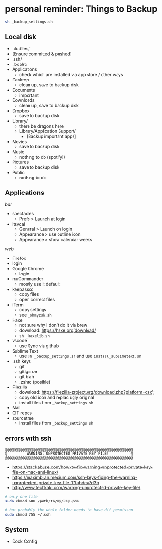 # personal reminder: Things to Backup


```sh
sh _backup_settings.sh
```


## Local disk

- .dotfiles/
 - [Ensure committed & pushed]
- .ssh/
- .localrc
- Applications
  - check which are installed via app store / other ways
- Desktop
  - clean up, save to backup disk
- Documents
  - important
- Downloads
  - clean up, save to backup disk
- Dropbox
  - save to backup disk
- Library/
  - there be dragons here
  - Library/Application Support/
    - [Backup important apps]
- Movies
  - save to backup disk
- Music
  - nothing to do (spotify!)
- Pictures
  - save to backup disk
- Public
  - nothing to do


## Applications

_bar_

- spectacles
  - Prefs > Launch at login
- itsycal
  - General > Launch on login
  - Appearance > use outline icon
  - Appearance > show calendar weeks

_web_

- Firefox
 - login
- Google Chrome
  - login
- muCommander
  - mostly use it default
- keepassxc
  - copy files
  - open correct files
- iTerm
  - copy settings
  - see `_ohmyzsh.sh`
- Haxe
  - not sure why I don't do it via brew
  - download: https://haxe.org/download/
  - `sh _haxelib.sh`
- vscode
  - use Sync via github
- Sublime Text
  - use `sh _backup_settings.sh` and use `install_sublimetext.sh `
- .ssh keys
  - git
  - gitignroe
  - git blah
  - .zshrc (posible)
- Filezilla
  - download: https://filezilla-project.org/download.php?platform=osx';
  - copy old icon and replac ugly original
  - install files from `_backup_settings.sh`
- Mail
- GIT repos
- sourcetree
  - install files from `_backup_settings.sh`



## errors with ssh

```
@@@@@@@@@@@@@@@@@@@@@@@@@@@@@@@@@@@@@@@@@@@@@@@@@@@@@@@@@@@
@         WARNING: UNPROTECTED PRIVATE KEY FILE!          @
@@@@@@@@@@@@@@@@@@@@@@@@@@@@@@@@@@@@@@@@@@@@@@@@@@@@@@@@@@@
```


- https://stackabuse.com/how-to-fix-warning-unprotected-private-key-file-on-mac-and-linux/
- https://maximbilan.medium.com/ssh-keys-fixing-the-warning-unprotected-private-key-file-17fabdca7d3b
- http://www.techkaki.com/warning-unprotected-private-key-file/


```bash
# only one file
sudo chmod 600 /path/to/my/key.pem

# but probably the whole folder needs to have dif permisson
sudo chmod 755 ~/.ssh

````

## System

 - Dock Config
